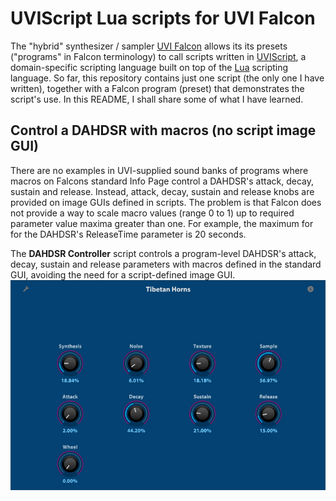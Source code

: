 # UVIScript Lua scripts for UVI Falcon

The "hybrid" synthesizer / sampler [UVI Falcon]( https://www.uvi.net/falcon) allows its its presets ("programs" in Falcon terminology) to call scripts written in [UVIScript](https://www.uvi.net/uviscript/), a domain-specific scripting language built on top of the [Lua](http://www.lua.org/about.html) scripting language. So far, this repository contains just one script (the only one I have written), together with a Falcon program (preset) that demonstrates the script's use. In this README, I shall share some of what I have learned.

## Control a DAHDSR with macros (no script image GUI)

There are no examples in UVI-supplied sound banks of programs where macros on Falcons standard Info Page control a DAHDSR's attack, decay, sustain and release. Instead, attack, decay, sustain and release knobs are provided on image GUIs defined in scripts. The problem is that Falcon does not provide a way to scale macro values (range 0 to 1) up to required parameter value maxima greater than one. For example, the maximum for for the DAHDSR's ReleaseTime parameter is 20 seconds.

The **DAHDSR Controller** script controls a program-level DAHDSR's attack, decay, sustain and release parameters with macros defined in the standard GUI, avoiding the need for a script-defined image GUI.<img src="Images\Tibetan Horns.png" alt="Tibetan Horns" style="zoom: 80%;" />

